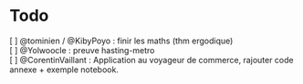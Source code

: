 # Todo

[ ] @tominien  /  @KibyPoyo : finir les maths (thm ergodique)  
[ ] @Yolwoocle : preuve hasting-metro  
[ ] @CorentinVaillant  : Application au voyageur de commerce, rajouter   code annexe + exemple notebook.  
